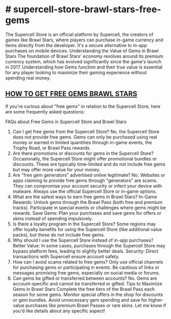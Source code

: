 <h1># supercell-store-brawl-stars-free-gems</h1>
The Supercell Store is an official platform by Supercell, the creators of games like Brawl Stars, where players can purchase in-game currency and items directly from the developer. It's a secure alternative to in-app purchases on mobile devices. Understanding the Value of Gems in Brawl Stars
The foundation of Brawl Stars' economy revolves around its premium currency system, which has evolved significantly since the game's launch in 2017. Understanding how Gems function and their true value is essential for any player looking to maximize their gaming experience without spending real money.

<h2><a href="https://sites.google.com/view/ak5000freegemsbrawlstarsnosurv/">HOW TO GET FREE GEMS BRAWL STARS</a></h2>

If you're curious about "free gems" in relation to the Supercell Store, here are some frequently asked questions:

FAQs about Free Gems in Supercell Store and Brawl Stars
1. Can I get free gems from the Supercell Store?
No, the Supercell Store does not provide free gems. Gems can only be purchased using real money or earned in limited quantities through in-game events, the Trophy Road, or Brawl Pass rewards.
2. Are there promotions or discounts for gems in the Supercell Store?
Occasionally, the Supercell Store might offer promotional bundles or discounts. These are typically time-limited and do not include free gems but may offer more value for your money.
3. Are "free gem generators" advertised online legitimate?
No. Websites or apps claiming to provide free gems through "generators" are scams. They can compromise your account security or infect your device with malware. Always use the official Supercell Store or in-game options.
4. What are the safest ways to earn free gems in Brawl Stars?
In-Game Rewards:
Unlock gems through the Brawl Pass (both free and premium tracks).
Participate in special events or challenges where gems might be rewards.
Save Gems: Plan your purchases and save gems for offers or skins instead of spending impulsively.
5. Is there a loyalty program in the Supercell Store?
Some regions may offer loyalty benefits for using the Supercell Store (like additional value packs), but these do not include free gems.
6. Why should I use the Supercell Store instead of in-app purchases?
Better Value: In some cases, purchases through the Supercell Store may bypass platform fees, leading to slightly better deals.
Security: Direct transactions with Supercell ensure account safety.
7. How can I avoid scams related to free gems?
Only use official channels for purchasing gems or participating in events.
Be cautious of links or messages promising free gems, especially on social media or forums.
8. Can gems be gifted or transferred between accounts?
No. Gems are account-specific and cannot be transferred or gifted.
Tips to Maximize Gems in Brawl Stars
Complete the free tiers of the Brawl Pass each season for some gems.
Monitor special offers in the shop for discounts or gem bundles.
Avoid unnecessary gem spending and save for higher-value purchases like premium Brawl Passes or rare skins.
Let me know if you'd like details about any specific aspect!

